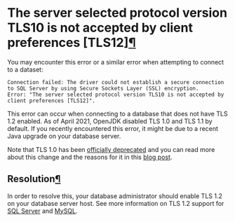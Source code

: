 The server selected protocol version TLS10 is not accepted by client preferences \[TLS12][¶](#the-server-selected-protocol-version-tls10-is-not-accepted-by-client-preferences-tls12 "Permalink to this heading")
=================================================================================================================================================================================================================


You may encounter this error or a similar error when attempting to connect to a dataset:



```
Connection failed: The driver could not establish a secure connection to SQL Server by using Secure Sockets Layer (SSL) encryption.
Error: "The server selected protocol version TLS10 is not accepted by client preferences [TLS12]".

```


This error can occur when connecting to a database that does not have TLS 1\.2 enabled. As of April 2021, OpenJDK disabled TLS 1\.0 and TLS 1\.1 by default. If you recently encountered this error, it might be due to a recent Java upgrade on your database server.


Note that TLS 1\.0 has been [officially deprecated](https://datatracker.ietf.org/doc/rfc8996/) and you can read more about this change and the reasons for it in this [blog post](https://aws.amazon.com/blogs/opensource/tls-1-0-1-1-changes-in-openjdk-and-amazon-corretto/).



Resolution[¶](#resolution "Permalink to this heading")
------------------------------------------------------


In order to resolve this, your database administrator should enable TLS 1\.2 on your database server host. See more information on TLS 1\.2 support for [SQL Server](https://support.microsoft.com/en-us/topic/kb3135244-tls-1-2-support-for-microsoft-sql-server-e4472ef8-90a9-13c1-e4d8-44aad198cdbe) and [MySQL](https://dev.mysql.com/doc/refman/8.0/en/encrypted-connection-protocols-ciphers.html).